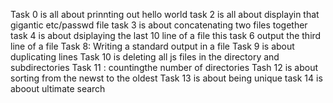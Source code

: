 Task 0 is all about prinnting out hello world
task 2 is all about displayin that gigantic etc/passwd file
task 3 is about concatenating two files together
task 4 is about dsiplaying the last 10 line of a file
this task 6 output the third line of a file 
Task 8: Writing a standard output in a file 
Task 9 is about duplicating lines
Task 10 is deleting all js files in the directory and subdirectories
Task 11 : countingthe number of directories
Tash 12 is about sorting from the newst to the oldest
Task 13 is about being unique
task 14 is aboout ultimate search

